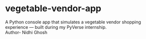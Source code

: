 # vegetable-vendor-app
A Python console app that simulates a vegetable vendor shopping experience — built during my PyVerse internship.
<br>
Author- Nidhi Ghosh
